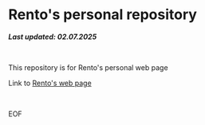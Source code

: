 Rento's personal repository
===================
***Last updated: 02.07.2025***

<br>

This repository is for Rento's personal web page

Link to [Rento's web page](https://rento-fox.github.io "Note! doesn't open in a new tab")

<br>

EOF
